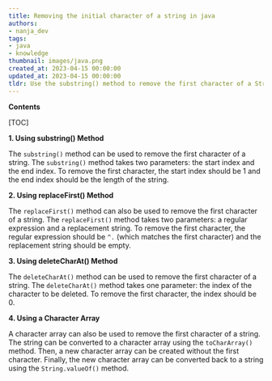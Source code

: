 ```yaml
---
title: Removing the initial character of a string in java
authors:
- nanja_dev
tags:
- java
- knowledge
thumbnail: images/java.png
created_at: 2023-04-15 00:00:00
updated_at: 2023-04-15 00:00:00
tldr: Use the substring() method to remove the first character of a String.
---
```


**Contents**

[TOC]

**1. Using substring() Method**

The `substring()` method can be used to remove the first character of a string. The `substring()` method takes two parameters: the start index and the end index. To remove the first character, the start index should be 1 and the end index should be the length of the string.

**2. Using replaceFirst() Method**

The `replaceFirst()` method can also be used to remove the first character of a string. The `replaceFirst()` method takes two parameters: a regular expression and a replacement string. To remove the first character, the regular expression should be `^.` (which matches the first character) and the replacement string should be empty.

**3. Using deleteCharAt() Method**

The `deleteCharAt()` method can be used to remove the first character of a string. The `deleteCharAt()` method takes one parameter: the index of the character to be deleted. To remove the first character, the index should be 0.

**4. Using a Character Array**

A character array can also be used to remove the first character of a string. The string can be converted to a character array using the `toCharArray()` method. Then, a new character array can be created without the first character. Finally, the new character array can be converted back to a string using the `String.valueOf()` method.
